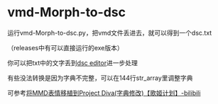 # vmd-Morph-to-dsc
运行vmd-Morph-to-dsc.py，把vmd文件丢进去，就可以得到一个dsc.txt<p>
（releases中有可以直接运行的exe版本）<p>
你可以把txt中的文字丢到<a href="https://nastys.github.io/dsceditor/">dsc editor</a>进一步处理
<p>有些没法转换是因为字典不完整，可以在144行str_array里调整字典
<p>可参考<a href="https://b23.tv/5Cb1ala">将MMD表情移植到Project Diva(字典修改)【歌姬计划】-bilibili</a>

